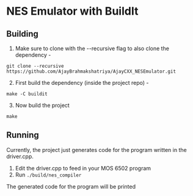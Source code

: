 # NES Emulator with BuildIt

## Building
1. Make sure to clone with the --recursive flag to also clone the dependency - 

```
git clone --recursive https://github.com/AjayBrahmakshatriya/AjayCXX_NESEmulator.git
```

2. First build the dependency (inside the project repo) -
   
```
make -C buildit 
```

3. Now build the project

``` 
make 
```

## Running
Currently, the project just generates code for the program written in the driver.cpp. 

1. Edit the driver.cpp to feed in your MOS 6502 program
2. Run `./build/nes_compiler`

The generated code for the program will be printed




